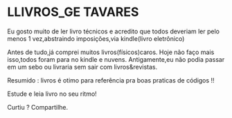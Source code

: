 # LLIVROS_GE TAVARES 
Eu gosto muito  de ler  livro técnicos e acredito que todos deveriam ler 
pelo menos 1 vez,abstraindo imposições,via kindle(livro eletrônico)

Antes de tudo,já comprei muitos livros(físicos)caros. 
Hoje não faço mais isso,todos foram para no kindle e nuvens.
Antigamente,eu não podia passar em um sebo ou livraria sem sair com 
livros&revistas.
 

Resumido : livros é otimo para referência pra boas praticas de códigos !! 

Estude e leia livro no seu ritmo!

Curtiu ? Compartilhe.

